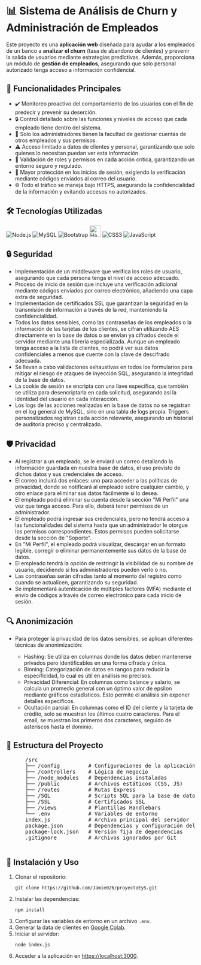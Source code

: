 <body>
    <div class="container-fluid">
        <h1>📊 Sistema de Análisis de Churn y Administración de Empleados</h1>
        <p>
            Este proyecto es una <strong>aplicación web</strong> diseñada para
            ayudar a los empleados de un banco a
            <strong>analizar el churn</strong> (tasa de abandono de clientes) y
            prevenir la salida de usuarios mediante estrategias predictivas.
            Además, proporciona un módulo de
            <strong>gestión de empleados</strong>, asegurando que solo personal
            autorizado tenga acceso a información confidencial.
        </p>
        <h2>🚀 Funcionalidades Principales</h2>
        <ul>
            <li>
                ✔️ Monitoreo proactivo del comportamiento de los usuarios con el
                fin de predecir y prevenir su deserción.
            </li>
            <li>
                🔒 Control detallado sobre las funciones y niveles de acceso que
                cada empleado tiene dentro del sistema.
            </li>
            <li>
                👥 Solo los administradores tienen la facultad de gestionar
                cuentas de otros empleados y sus permisos.
            </li>
            <li>
                ⚠️ Acceso limitado a datos de clientes y personal, garantizando
                que solo quienes lo necesitan puedan ver esta información.
            </li>
            <li>
                🔐 Validación de roles y permisos en cada acción crítica,
                garantizando un entorno seguro y regulado.
            </li>
            <li>
                📧 Mayor protección en los inicios de sesión, exigiendo la
                verificación mediante códigos enviados al correo del usuario.
            </li>
            <li>
                🌐 Todo el tráfico se maneja bajo HTTPS, asegurando la
                confidencialidad de la información y evitando accesos no
                autorizados.
            </li>
        </ul>
        <h2>🛠️ Tecnologías Utilizadas</h2>
        <div class="tech-icons">
            <img
                src="https://img.icons8.com/color/48/000000/nodejs.png"
                alt="Node.js"
            />
            <img
                src="https://img.icons8.com/color/48/000000/mysql-logo.png"
                alt="MySQL"
            />
            <img
                src="https://img.icons8.com/color/48/000000/bootstrap.png"
                alt="Bootstrap"
            />
            <img
                src="https://cdn.iconscout.com/icon/free/png-256/free-handlebars-logo-icon-download-in-svg-png-gif-file-formats--company-brand-world-logos-vol-9-pack-icons-282936.png"
                alt="Handlebars"
                style="width: 30px; height: 30px"
            />
            <img
                src="https://img.icons8.com/color/48/000000/css3.png"
                alt="CSS3"
            />
            <img
                src="https://img.icons8.com/color/48/000000/javascript--v1.png"
                alt="JavaScript"
            />
        </div>
        <h2>🔒 Seguridad</h2>
        <ul>
            <li>
                Implementación de un middleware que verifica los roles de
                usuario, asegurando que cada persona tenga el nivel de acceso
                adecuado.
            </li>
            <li>
                Proceso de inicio de sesión que incluye una verificación
                adicional mediante códigos enviados por correo electrónico,
                añadiendo una capa extra de seguridad.
            </li>
            <li>
                Implementación de certificados SSL que garantizan la seguridad
                en la transmisión de información a través de la red, manteniendo
                la confidencialidad.
            </li>
            <li>
                Todos los datos sensibles, como las contraseñas de los empleados
                o la información de las tarjetas de los clientes, se cifran
                utilizando AES directamente en la base de datos o se envían ya
                cifrados desde el servidor mediante una librería especializada.
                Aunque un empleado tenga acceso a la lista de clientes, no podrá
                ver sus datos confidenciales a menos que cuente con la clave de
                descifrado adecuada.
            </li>
            <li>
                Se llevan a cabo validaciones exhaustivas en todos los
                formularios para mitigar el riesgo de ataques de inyección SQL,
                asegurando la integridad de la base de datos.
            </li>
            <li>
                La cookie de sesión se encripta con una llave específica, que
                también se utiliza para desencriptarla en cada solicitud,
                asegurando así la identidad del usuario en cada interacción.
            </li>
            <li>
                Los logs de las acciones realizadas en la base de datos no se
                registran en el log general de MySQL, sino en una tabla de logs
                propia. Triggers personalizados registran cada acción relevante,
                asegurando un historial de auditoría preciso y centralizado.
            </li>
        </ul>
        <h2>🛡️ Privacidad</h2>
        <ul>
            <li>
                Al registrar a un empleado, se le enviará un correo detallando
                la información guardada en nuestra base de datos, el uso
                previsto de dichos datos y sus credenciales de acceso.
            </li>
            <li>
                El correo incluirá dos enlaces: uno para acceder a las políticas
                de privacidad, donde se notificará al empleado sobre cualquier
                cambio, y otro enlace para eliminar sus datos fácilmente si lo
                desea.
            </li>
            <li>
                El empleado podrá eliminar su cuenta desde la sección "Mi
                Perfil" una vez que tenga acceso. Para ello, deberá tener
                permisos de un administrador.
            </li>
            <li>
                El empleado podrá ingresar sus credenciales, pero no tendrá
                acceso a las funcionalidades del sistema hasta que un
                administrador le otorgue los permisos correspondientes. Estos
                permisos pueden solicitarse desde la sección de "Soporte".
            </li>
            <li>
                En "Mi Perfil", el empleado podrá visualizar, descargar en un
                formato legible, corregir o eliminar permanentemente sus datos
                de la base de datos.
            </li>
            <li>
                El empleado tendrá la opción de restringir la visibilidad de su
                nombre de usuario, decidiendo si los administradores pueden
                verlo o no.
            </li>
            <li>
                Las contraseñas serán cifradas tanto al momento del registro
                como cuando se actualicen, garantizando su seguridad.
            </li>
            <li>
                Se implementará autenticación de múltiples factores (MFA)
                mediante el envío de códigos a través de correo electrónico para
                cada inicio de sesión.
            </li>
        </ul>
        <h2>🔍 Anonimización</h2>
        <ul>
            <li>
                Para proteger la privacidad de los datos sensibles, se aplican
                diferentes técnicas de anonimización:
            </li>
            <ul>
                <li>
                    Hashing: Se utiliza en columnas donde los datos deben
                    mantenerse privados pero identificables en una forma cifrada
                    y única.
                </li>
                <li>
                    Binning: Categorización de datos en rangos para reducir la
                    especificidad, lo cual es útil en análisis no precisos.
                </li>
                <li>
                    Privacidad Diferencial: En columnas como balance y salario,
                    se calcula un promedio general con un óptimo valor de
                    epsilon mediante gráficos estadísticos. Esto permite el
                    análisis sin exponer detalles específicos.
                </li>
                <li>
                    Ocultación parcial: En columnas como el ID del cliente y la
                    tarjeta de crédito, solo se muestran los últimos cuatro
                    caracteres. Para el email, se muestran los primeros dos
                    caracteres, seguido de asteriscos hasta el dominio.
                </li>
            </ul>
        </ul>
        <h2>📂 Estructura del Proyecto</h2>
        <pre>
      /src
      ├── /config         # Configuraciones de la aplicación
      ├── /controllers    # Lógica de negocio
      ├── /node_modules   # Dependencias instaladas
      ├── /public         # Archivos estáticos (CSS, JS)
      ├── /routes         # Rutas Express
      ├── /SQL            # Scripts SQL para la base de datos
      ├── /SSL            # Certificados SSL
      ├── /views          # Plantillas Handlebars
      └── .env            # Variables de entorno
      index.js            # Archivo principal del servidor
      package.json        # Dependencias y configuración del proyecto
      package-lock.json   # Versión fija de dependencias
      .gitignore          # Archivos ignorados por Git
      </pre
        >
        <h2>📖 Instalación y Uso</h2>
        <ol>
            <li>
                Clonar el repositorio:
                <pre><code>git clone https://github.com/Jamie026/proyectoEyS.git</code></pre>
            </li>
            <li>
                Instalar las dependencias:
                <pre><code>npm install</code></pre>
            </li>
            <li>
                Configurar las variables de entorno en un archivo
                <code>.env</code>.
            </li>
            <li>
                Generar la data de clientes en
                <a
                    href="https://colab.research.google.com/drive/1LVam6HqrbkRnl0gQY7cwTCZfaGofqmUO?usp=sharing"
                    >Google Colab</a
                >.
            </li>
            <li>
                Iniciar el servidor:
                <pre><code>node index.js</code></pre>
            </li>
            <li>
                Acceder a la aplicación en
                <a href="https://localhost:3000">https://localhost:3000</a>.
            </li>
        </ol>
    </div>
</body>
